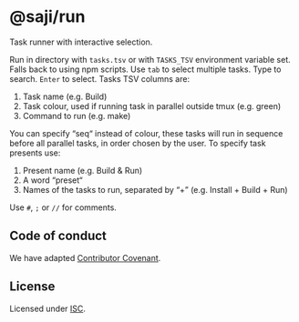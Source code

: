 @saji/run
=========

Task runner with interactive selection.

Run in directory with `tasks.tsv` or with `TASKS_TSV` environment variable set. Falls back to using npm scripts.
Use `tab` to select multiple tasks. Type to search. `Enter` to select.
Tasks TSV columns are:

1. Task name (e.g. Build)
2. Task colour, used if running task in parallel outside tmux (e.g. green)
3. Command to run (e.g. make)

You can specify “seq“ instead of colour, these tasks will run in sequence before all parallel tasks, in order chosen by the user.
To specify task presents use:

1. Present name (e.g. Build & Run)
2. A word “preset“
3. Names of the tasks to run, separated by “+” (e.g. Install + Build + Run)

Use `#`, `;` or `//` for comments.

<!-- above is an output of `run --help` -->

Code of conduct
---------------

We have adapted [Contributor Covenant](./CODE_OF_CONDUCT.md).


License
-------

Licensed under [ISC](./LICENSE).
